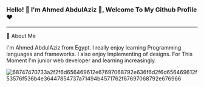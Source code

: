 ### Hello! 👋 I'm Ahmed AbdulAziz 👋, Welcome To My Github Profile ♥
---------------------------------------------------------------------
🚀 About Me

I'm Ahmed AbdulAziz from Egypt.
I really enjoy learning Programming languages and frameworks.
I also enjoy Implementing of designs.
For This Moment I'm junior web developer and learning increasingly.




![68747470733a2f2f6d656469612e67697068792e636f6d2f6d656469612f53576f536b4e36447854737a71494b4571762f67697068792e676966](https://user-images.githubusercontent.com/45937473/186777755-c5bb49e4-c023-4cec-b3ce-73d3547b1f12.gif)



